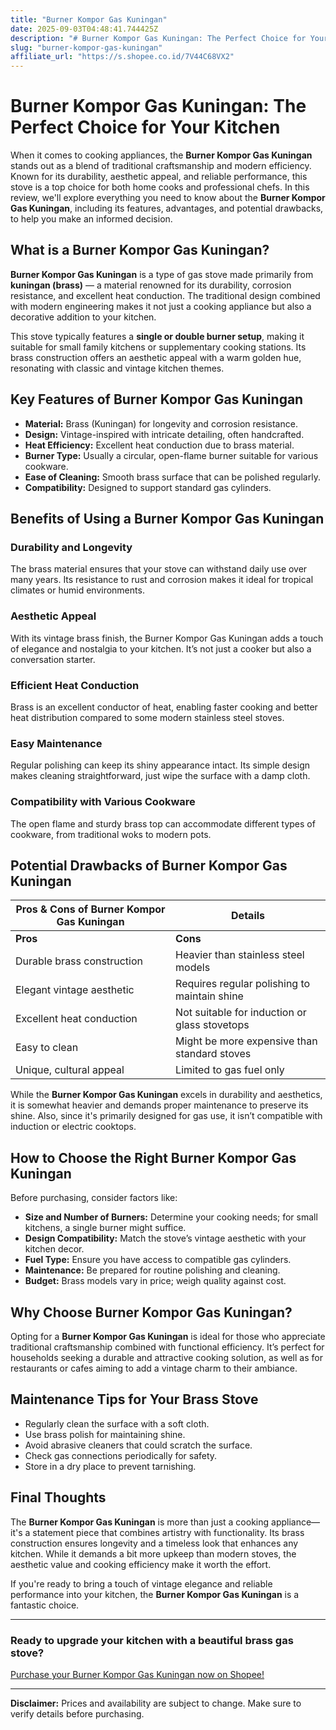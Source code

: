 ```yaml
---
title: "Burner Kompor Gas Kuningan"
date: 2025-09-03T04:48:41.744425Z
description: "# Burner Kompor Gas Kuningan: The Perfect Choice for Your Kitchen..."
slug: "burner-kompor-gas-kuningan"
affiliate_url: "https://s.shopee.co.id/7V44C68VX2"
---
```

# Burner Kompor Gas Kuningan: The Perfect Choice for Your Kitchen

When it comes to cooking appliances, the **Burner Kompor Gas Kuningan** stands out as a blend of traditional craftsmanship and modern efficiency. Known for its durability, aesthetic appeal, and reliable performance, this stove is a top choice for both home cooks and professional chefs. In this review, we'll explore everything you need to know about the **Burner Kompor Gas Kuningan**, including its features, advantages, and potential drawbacks, to help you make an informed decision.

## What is a Burner Kompor Gas Kuningan?

**Burner Kompor Gas Kuningan** is a type of gas stove made primarily from **kuningan (brass)** — a material renowned for its durability, corrosion resistance, and excellent heat conduction. The traditional design combined with modern engineering makes it not just a cooking appliance but also a decorative addition to your kitchen.

This stove typically features a **single or double burner setup**, making it suitable for small family kitchens or supplementary cooking stations. Its brass construction offers an aesthetic appeal with a warm golden hue, resonating with classic and vintage kitchen themes.

## Key Features of Burner Kompor Gas Kuningan

- **Material:** Brass (Kuningan) for longevity and corrosion resistance.
- **Design:** Vintage-inspired with intricate detailing, often handcrafted.
- **Heat Efficiency:** Excellent heat conduction due to brass material.
- **Burner Type:** Usually a circular, open-flame burner suitable for various cookware.
- **Ease of Cleaning:** Smooth brass surface that can be polished regularly.
- **Compatibility:** Designed to support standard gas cylinders.

## Benefits of Using a Burner Kompor Gas Kuningan

### Durability and Longevity

The brass material ensures that your stove can withstand daily use over many years. Its resistance to rust and corrosion makes it ideal for tropical climates or humid environments.

### Aesthetic Appeal

With its vintage brass finish, the Burner Kompor Gas Kuningan adds a touch of elegance and nostalgia to your kitchen. It’s not just a cooker but also a conversation starter.

### Efficient Heat Conduction

Brass is an excellent conductor of heat, enabling faster cooking and better heat distribution compared to some modern stainless steel stoves.

### Easy Maintenance

Regular polishing can keep its shiny appearance intact. Its simple design makes cleaning straightforward, just wipe the surface with a damp cloth.

### Compatibility with Various Cookware

The open flame and sturdy brass top can accommodate different types of cookware, from traditional woks to modern pots.

## Potential Drawbacks of Burner Kompor Gas Kuningan

| **Pros & Cons of Burner Kompor Gas Kuningan** | **Details** |
|----------------------------------------------|--------------|
| **Pros**                                    | **Cons**        |
| Durable brass construction                   | Heavier than stainless steel models |
| Elegant vintage aesthetic                    | Requires regular polishing to maintain shine |
| Excellent heat conduction                    | Not suitable for induction or glass stovetops |
| Easy to clean                                | Might be more expensive than standard stoves |
| Unique, cultural appeal                     | Limited to gas fuel only |

While the **Burner Kompor Gas Kuningan** excels in durability and aesthetics, it is somewhat heavier and demands proper maintenance to preserve its shine. Also, since it's primarily designed for gas use, it isn’t compatible with induction or electric cooktops.

## How to Choose the Right Burner Kompor Gas Kuningan

Before purchasing, consider factors like:

- **Size and Number of Burners:** Determine your cooking needs; for small kitchens, a single burner might suffice.
- **Design Compatibility:** Match the stove’s vintage aesthetic with your kitchen decor.
- **Fuel Type:** Ensure you have access to compatible gas cylinders.
- **Maintenance:** Be prepared for routine polishing and cleaning.
- **Budget:** Brass models vary in price; weigh quality against cost.

## Why Choose Burner Kompor Gas Kuningan?

Opting for a **Burner Kompor Gas Kuningan** is ideal for those who appreciate traditional craftsmanship combined with functional efficiency. It’s perfect for households seeking a durable and attractive cooking solution, as well as for restaurants or cafes aiming to add a vintage charm to their ambiance.

## Maintenance Tips for Your Brass Stove

- Regularly clean the surface with a soft cloth.
- Use brass polish for maintaining shine.
- Avoid abrasive cleaners that could scratch the surface.
- Check gas connections periodically for safety.
- Store in a dry place to prevent tarnishing.

## Final Thoughts

The **Burner Kompor Gas Kuningan** is more than just a cooking appliance—it's a statement piece that combines artistry with functionality. Its brass construction ensures longevity and a timeless look that enhances any kitchen. While it demands a bit more upkeep than modern stoves, the aesthetic value and cooking efficiency make it worth the effort.

If you're ready to bring a touch of vintage elegance and reliable performance into your kitchen, the **Burner Kompor Gas Kuningan** is a fantastic choice.

---

### Ready to upgrade your kitchen with a beautiful brass gas stove?  
[Purchase your Burner Kompor Gas Kuningan now on Shopee!](https://s.shopee.co.id/7V44C68VX2)

---

**Disclaimer:** Prices and availability are subject to change. Make sure to verify details before purchasing.